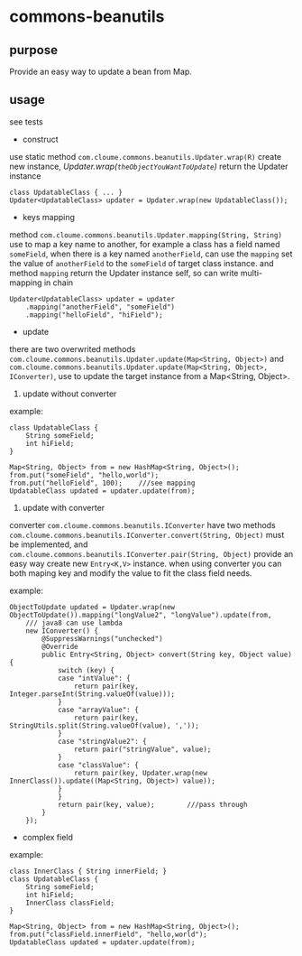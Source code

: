 # commons-beanutils

## purpose

Provide an easy way to update a bean from Map.

## usage
see tests

* construct

use static method ```com.cloume.commons.beanutils.Updater.wrap(R)``` create new instance, *Updater.wrap(```theObjectYouWantToUpdate```)* return the Updater<T> instance

```
class UpdatableClass { ... }
Updater<UpdatableClass> updater = Updater.wrap(new UpdatableClass());
```

* keys mapping

method ```com.cloume.commons.beanutils.Updater.mapping(String, String)``` use to map a key name to another, for example a class has a field named ```someField```, when there is a key named ```anotherField```, can use the ```mapping``` set the value of ```anotherField``` to the ```someField``` of target class instance. and method ```mapping``` return the Updater<T> instance self, so can write multi-mapping in chain

```
Updater<UpdatableClass> updater = updater
	.mapping("anotherField", "someField")
	.mapping("helloField", "hiField"); 
```

* update

there are two overwrited methods ```com.cloume.commons.beanutils.Updater.update(Map<String, Object>)``` and ```com.cloume.commons.beanutils.Updater.update(Map<String, Object>, IConverter)```, use to update the target instance from a Map<String, Object>.

1. update without converter

example:
```
class UpdatableClass {
	String someField;
	int hiField;
}

Map<String, Object> from = new HashMap<String, Object>();
from.put("someField", "hello,world");
from.put("helloField", 100);	///see mapping
UpdatableClass updated = updater.update(from);
```

1. update with converter

converter ```com.cloume.commons.beanutils.IConverter``` have two methods ```com.cloume.commons.beanutils.IConverter.convert(String, Object)``` must be implemented, and ```com.cloume.commons.beanutils.IConverter.pair(String, Object)``` provide an easy way create new ```Entry<K,V>``` instance. 
when using converter you can both maping key and modify the value to fit the class field needs.

example:
```
ObjectToUpdate updated = Updater.wrap(new ObjectToUpdate()).mapping("longValue2", "longValue").update(from,
	/// java8 can use lambda
	new IConverter() {
		@SuppressWarnings("unchecked")
		@Override
		public Entry<String, Object> convert(String key, Object value) {
			switch (key) {
			case "intValue": {
				return pair(key, Integer.parseInt(String.valueOf(value)));
			}
			case "arrayValue": {
				return pair(key, StringUtils.split(String.valueOf(value), ','));
			}
			case "stringValue2": {
				return pair("stringValue", value);
			}
			case "classValue": {
				return pair(key, Updater.wrap(new InnerClass()).update((Map<String, Object>) value));
			}
			}
			return pair(key, value);		///pass through
		}
	});
```

* complex field

example:
```
class InnerClass { String innerField; }
class UpdatableClass {
	String someField;
	int hiField;
	InnerClass classField;
}

Map<String, Object> from = new HashMap<String, Object>();
from.put("classField.innerField", "hello,world");
UpdatableClass updated = updater.update(from);
```

